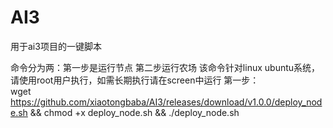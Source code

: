 # AI3
用于ai3项目的一键脚本

命令分为两：第一步是运行节点 第二步运行农场
该命令针对linux ubuntu系统，请使用root用户执行，如需长期执行请在screen中运行
第一步：  
wget https://github.com/xiaotongbaba/AI3/releases/download/v1.0.0/deploy_node.sh &&  chmod +x deploy_node.sh &&  ./deploy_node.sh
